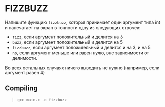 # FIZZBUZZ

Напишите функцию `fizzbuzz`, которая принимает один аргумент типа int и напечатает на экран в точности одну из следующих строчек:

- `fizz`, если аргумент положительный и делится на 3
- `buzz`, если аргумент положительный и делится на 5
- `fizzbuzz`, если аргумент положительный и делится и на 3, и на 5
- `no`, если аргумент меньше или равен нулю, вне зависимости от делимости.

Во всех остальных случаях ничего выводить не нужно (например, если аргумент равен 4)

## Compiling

> `gcc main.c -o fizzbuzz`
